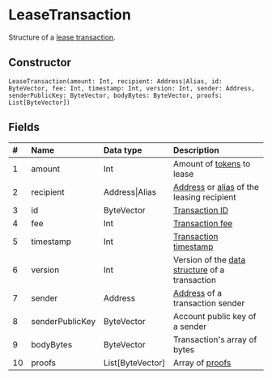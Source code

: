 # LeaseTransaction

Structure of a [lease transaction](/blockchain/transaction-type/lease-transaction.md).

## Constructor

``` ride
LeaseTransaction(amount: Int, recipient: Address|Alias, id: ByteVector, fee: Int, timestamp: Int, version: Int, sender: Address, senderPublicKey: ByteVector, bodyBytes: ByteVector, proofs: List[ByteVector])
```

## Fields

| # | Name | Data type | Description |
| :--- | :--- | :--- | :--- |
| 1 | amount | Int | Amount of [tokens](/blockchain/token.md) to lease |
| 2 | recipient | Address&#124;Alias | [Address](/blockchain/address.md) or [alias](/blockchain/alias.md) of the leasing recipient |
| 3 | id | ByteVector | [Transaction ID](/blockchain/transaction/transaction-id.md) |
| 4 | fee | Int | [Transaction fee](/blockchain/transaction-fee.md) |
| 5 | timestamp | Int | [Transaction timestamp](/blockchain/transaction/transaction-timestamp.md) |
| 6 | version | Int | Version of the [data structure](/blockchain/binary-format/transaction-binary-format.md) of a transaction |
| 7 | sender | Address | [Address](/blockchain/address.md) of a transaction sender |
| 8 | senderPublicKey | ByteVector | Account public key of a sender |
| 9 | bodyBytes | ByteVector | Transaction's array of bytes |
| 10 | proofs | List[ByteVector] | Array of [proofs](/blockchain/transaction-proof.md) |

